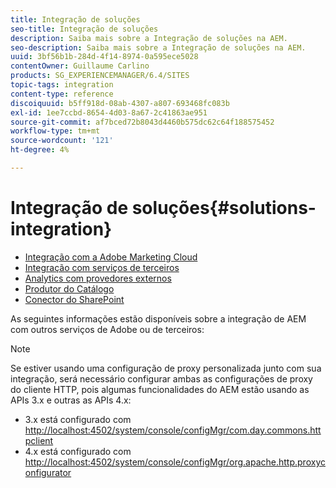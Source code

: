 ```yaml
---
title: Integração de soluções
seo-title: Integração de soluções
description: Saiba mais sobre a Integração de soluções na AEM.
seo-description: Saiba mais sobre a Integração de soluções na AEM.
uuid: 3bf56b1b-284d-4f14-8974-0a595ece5028
contentOwner: Guillaume Carlino
products: SG_EXPERIENCEMANAGER/6.4/SITES
topic-tags: integration
content-type: reference
discoiquuid: b5ff918d-08ab-4307-a807-693468fc083b
exl-id: 1ee7ccbd-8654-4d03-8a67-2c41863ae951
source-git-commit: af7bced72b8043d4460b575dc62c64f188575452
workflow-type: tm+mt
source-wordcount: '121'
ht-degree: 4%

---
```


# Integração de soluções{#solutions-integration}

* [Integração com a Adobe Marketing Cloud](/help/sites-administering/marketing-cloud.md)
* [Integração com serviços de terceiros](/help/sites-administering/third-party-services.md)
* [Analytics com provedores externos](/help/sites-administering/external-providers.md)
* [Produtor do Catálogo](/help/sites-administering/catalog-producer.md)
* [Conector do SharePoint](/help/sites-administering/sharepoint-connector.md)

As seguintes informações estão disponíveis sobre a integração de AEM com outros serviços de Adobe ou de terceiros:

>[!NOTE]
>
>Se estiver usando uma configuração de proxy personalizada junto com sua integração, será necessário configurar ambas as configurações de proxy do cliente HTTP, pois algumas funcionalidades do AEM estão usando as APIs 3.x e outras as APIs 4.x:
>
>* 3.x está configurado com [http://localhost:4502/system/console/configMgr/com.day.commons.httpclient](http://localhost:4502/system/console/configMgr/com.day.commons.httpclient)
>* 4.x está configurado com [http://localhost:4502/system/console/configMgr/org.apache.http.proxyconfigurator](http://localhost:4502/system/console/configMgr/org.apache.http.proxyconfigurator)

>


